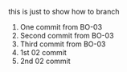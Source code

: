 this is just to show how to branch
1) One commit from BO-03
2) Second commit from BO-03
3) Third commit from BO-03
4) 1st 02 commit
5) 2nd 02 commit

